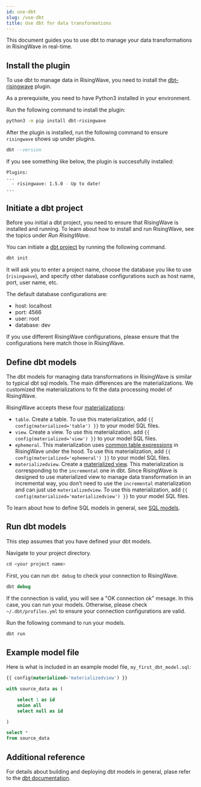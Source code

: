```yaml
---
id: use-dbt
slug: /use-dbt
title: Use dbt for data transformations
---
```


This document guides you to use dbt to manage your data transformations in RisingWave in real-time.

## Install the plugin

To use dbt to manage data in RisingWave, you need to install the [dbt-risingwave](https://github.com/risingwavelabs/dbt-risingwave) plugin.

As a prerequisite, you need to have Python3 installed in your environment.

Run the following command to install the plugin:

```bash
python3 -m pip install dbt-risingwave
```

After the plugin is installed, run the following command to ensure `risingwave` shows up under plugins.

```sql
dbt --version
```

If you see something like below, the plugin is successfully installed:

```bash
Plugins:
...
  - risingwave: 1.5.0 - Up to date!
...
```

## Initiate a dbt project

Before you initial a dbt project, you need to ensure that RisingWave is installed and running. To learn about how to install and run RisingWave, see the topics under *Run RisingWave*.

You can initiate a [dbt project](https://docs.getdbt.com/docs/build/projects) by running the following command.

```sql
dbt init 
```

It will ask you to enter a project name, choose the database you like to use (`risingwave`), and specify other database configurations such as host name, port, user name, etc.

The default database configurations are:

- host: localhost
- port: 4566
- user: root
- database: dev

If you use different RisingWave configurations, please ensure that the configurations here match those in RisingWave.

## Define dbt models

The dbt models for managing data transformations in RisingWave is similar to typical dbt sql models. The main differences are the materializations. We customized the materializations to fit the data processing model of RisingWave.

RisingWave accepts these four [materializations](https://docs.getdbt.com/docs/build/materializations):

- `table`. Create a table. To use this materialization, add `{{ config(materialized='table') }}` to your model SQL files.
- `view`. Create a view. To use this materialization, add `{{ config(materialized='view') }}` to your model SQL files.
- `ephemeral`. This materialization uses [common table expressions](/sql/query-syntax/query-syntax-with-clause.md) in RisingWave under the hood. To use this materialization, add `{{ config(materialized='ephemeral') }}` to your model SQL files.
- `materializedview`. Create a [materialized view](/sql/commands/sql-create-mv.md). This materialization is corresponding to the `incremental` one in dbt. Since RisingWave is designed to use materialized view to manage data transformation in an incremental way, you don’t need to use the `incremental` materialization and can just use `materializedview`. To use this materialization, add `{{ config(materialized='materializedview') }}` to your model SQL files.

To learn about how to define SQL models in general, see [SQL models](https://docs.getdbt.com/docs/build/sql-models).

## Run dbt models

This step assumes that you have defined your dbt models.

Navigate to your project directory.

```sql
cd <your project name>
```

First, you can run `dbt debug` to check your connection to RisingWave.

```sql
dbt debug
```

If the connection is valid, you will see a "OK connection ok" mesage. In this case, you can run your models. Otherwise, please check `~/.dbt/profiles.yml` to ensure your connection configurations are valid.

Run the following command to run your models.

```sql
dbt run
```

## Example model file

Here is what is included in an example model file, `my_first_dbt_model.sql`:

```sql
{{ config(materialized='materializedview') }}

with source_data as (

    select 1 as id
    union all
    select null as id

)

select *
from source_data
```

## Additional reference

For details about building and deploying dbt models in general, plase refer to the [dbt documentation](https://docs.getdbt.com/docs/introduction).
